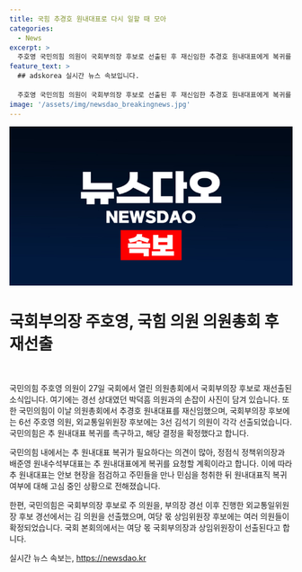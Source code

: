 ```yaml
---
title: 국힘 추경호 원내대표로 다시 일할 때 모아
categories:
  - News
excerpt: >
  주호영 국민의힘 의원이 국회부의장 후보로 선출된 후 재신임한 추경호 원내대표에게 복귀를 요청하는 움직임을 보였다. 국민의힘은 주 의원을 국회부의장 후보로, 외교통일위원장 후보로는 김 의원을 선출하며 국회의 신뢰를 되찾겠다는 의지를 밝혔다. 여당 몫 상임위원장 후보로는 윤한홍, 송언석, 성일종, 이철규, 신성범, 이인선이 확정됐다. 추 원내대표는 안보 현장을 점검하며 복귀에 대해 고심 중이라고 전해졌다.
feature_text: >
  ## adskorea 실시간 뉴스 속보입니다.

  주호영 국민의힘 의원이 국회부의장 후보로 선출된 후 재신임한 추경호 원내대표에게 복귀를 요청하는 움직임을 보였다. 국민의힘은 주 의원을 국회부의장 후보로, 외교통일위원장 후보로는 김 의원을 선출하며 국회의 신뢰를 되찾겠다는 의지를 밝혔다. 여당 몫 상임위원장 후보로는 윤한홍, 송언석, 성일종, 이철규, 신성범, 이인선이 확정됐다. 추 원내대표는 안보 현장을 점검하며 복귀에 대해 고심 중이라고 전해졌다.
image: '/assets/img/newsdao_breakingnews.jpg'
---
```


<p><img src="/assets/img/newsdao_breakingnews.jpg" alt="adskorea 속보" /></p>

<h1>국회부의장 주호영, 국힘 의원 의원총회 후 재선출</h1>

<p data-ke-size="size16">&nbsp;</p>

<p>국민의힘 주호영 의원이 27일 국회에서 열린 의원총회에서 국회부의장 후보로 재선출된 소식입니다. 여기에는 경선 상대였던 박덕흠 의원과의 손잡이 사진이 담겨 있습니다. 또한 국민의힘이 이날 의원총회에서 추경호 원내대표를 재신임했으며, 국회부의장 후보에는 6선 주호영 의원, 외교통일위원장 후보에는 3선 김석기 의원이 각각 선출되었습니다. 국민의힘은 추 원내대표 복귀를 촉구하고, 해당 결정을 확정했다고 합니다.</p>

<p>국민의힘 내에서는 추 원내대표 복귀가 필요하다는 의견이 많아, 정점식 정책위의장과 배준영 원내수석부대표는 추 원내대표에게 복귀를 요청할 계획이라고 합니다. 이에 따라 추 원내대표는 안보 현장을 점검하고 주민들을 만나 민심을 청취한 뒤 원내대표직 복귀 여부에 대해 고심 중인 상황으로 전해졌습니다.</p>

<p>한편, 국민의힘은 국회부의장 후보로 주 의원을, 부의장 경선 이후 진행한 외교통일위원장 후보 경선에서는 김 의원을 선출했으며, 여당 몫 상임위원장 후보에는 여러 의원들이 확정되었습니다. 국회 본회의에서는 여당 몫 국회부의장과 상임위원장이 선출된다고 합니다.</p>

<p data-ke-size="size16"></p>
실시간 뉴스 속보는, <a href="https://newsdao.kr" rel="dofollow">https://newsdao.kr</a>


